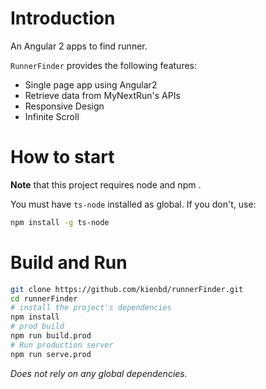 # Introduction

An Angular 2 apps to find runner.

`RunnerFinder` provides the following features:

- Single page app using Angular2
- Retrieve data from MyNextRun's APIs
- Responsive Design
- Infinite Scroll

# How to start

**Note** that this project requires node and npm .

You must have `ts-node` installed as global. If you don't, use:

```bash
npm install -g ts-node
```

# Build and Run


```bash
git clone https://github.com/kienbd/runnerFinder.git
cd runnerFinder
# install the project's dependencies
npm install
# prod build
npm run build.prod
# Run production server
npm run serve.prod
```

_Does not rely on any global dependencies._

